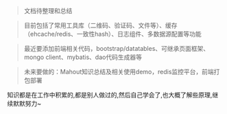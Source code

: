 > 文档待整理和总结

>目前包括了常用工具库（二维码、验证码、文件等）、缓存（ehcache/redis、一致性hash）、日志组件、多数据源配置等功能

>最近要添加前端相关代码，bootstrap/datatables、可继承页面框架、mongo client、mybatis、dao代码生成器等

>未来要做的：Mahout知识总结及相关使用demo，redis监控平台，前端打包部署

知识都是在工作中积累的,都是别人做过的,然后自己学会了,也大概了解些原理,继续默默努力~
